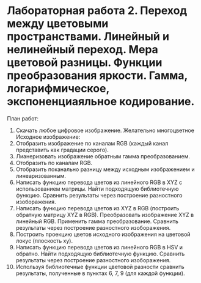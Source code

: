 # Лабораторная работа 2. Переход между цветовыми пространствами. Линейный и нелинейный переход. Мера цветовой разницы. Функции преобразования яркости. Гамма, логарифмическое, экспоненциаяльное кодирование.
План работ:

1. Скачать любое цифровое изображение. Желательно многоцветное
    Исходное изображение:
    [](url)
1. Отобразить изображение по каналам RGB (каждый канал представить как градации серого).
1. Лианеризовать изображение обратным гамма преобразованием.
1. Отобразить по каналам RGB.
1. Отобразить поканально разницу между исходным изображением и линеаризованным.
1. Написать функцию перевода цветов из линейного RGB в XYZ с использованием матрицы. Найти подходящую библиотечную функцию. Сравнить результаты через построение разностного изоборажения.
1. Написать функцию перевода цветов из XYZ в RGB (построить обратную матрицу XYZ в RGB). Преобразовать изображение XYZ в линейный RGB. Применить гамма преобразование. Сравнить результаты через построение разностного изоборажения.
1. Построить проекцию цветов исходного изображения на цветовой локус (плоскость xy).
1. Написать функцию перевода цветов из линейного RGB в HSV и обратно. Найти подходящую библиотечную функцию. Сравнить результаты через построение разностного изоборажения.
1. Используя библиотечные функции цветовой разности сравнить результаты, полученные в пунктах 6, 7, 9 (для каждой функции).
